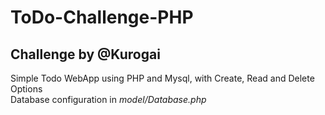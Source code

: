 # ToDo-Challenge-PHP
## Challenge by @Kurogai

Simple Todo WebApp using PHP and Mysql, with Create, Read and Delete Options\
Database configuration in *model/Database.php*
